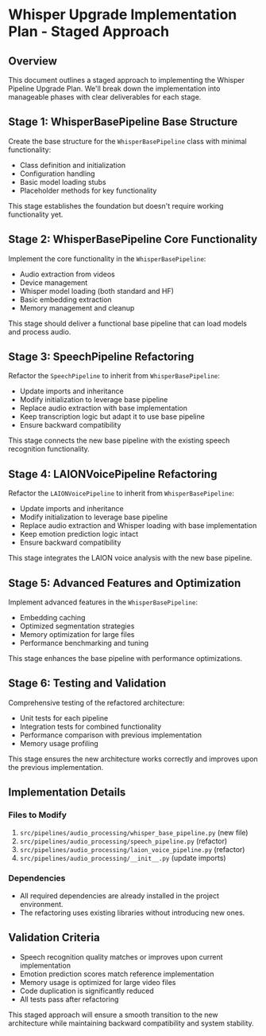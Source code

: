 # Whisper Upgrade Implementation Plan - Staged Approach

## Overview

This document outlines a staged approach to implementing the Whisper Pipeline Upgrade Plan. We'll break down the implementation into manageable phases with clear deliverables for each stage.

## Stage 1: WhisperBasePipeline Base Structure

Create the base structure for the `WhisperBasePipeline` class with minimal functionality:

- Class definition and initialization
- Configuration handling
- Basic model loading stubs
- Placeholder methods for key functionality

This stage establishes the foundation but doesn't require working functionality yet.

## Stage 2: WhisperBasePipeline Core Functionality

Implement the core functionality in the `WhisperBasePipeline`:

- Audio extraction from videos
- Device management
- Whisper model loading (both standard and HF)
- Basic embedding extraction
- Memory management and cleanup

This stage should deliver a functional base pipeline that can load models and process audio.

## Stage 3: SpeechPipeline Refactoring

Refactor the `SpeechPipeline` to inherit from `WhisperBasePipeline`:

- Update imports and inheritance
- Modify initialization to leverage base pipeline
- Replace audio extraction with base implementation
- Keep transcription logic but adapt it to use base pipeline
- Ensure backward compatibility

This stage connects the new base pipeline with the existing speech recognition functionality.

## Stage 4: LAIONVoicePipeline Refactoring

Refactor the `LAIONVoicePipeline` to inherit from `WhisperBasePipeline`:

- Update imports and inheritance
- Modify initialization to leverage base pipeline
- Replace audio extraction and Whisper loading with base implementation
- Keep emotion prediction logic intact
- Ensure backward compatibility

This stage integrates the LAION voice analysis with the new base pipeline.

## Stage 5: Advanced Features and Optimization

Implement advanced features in the `WhisperBasePipeline`:

- Embedding caching
- Optimized segmentation strategies
- Memory optimization for large files
- Performance benchmarking and tuning

This stage enhances the base pipeline with performance optimizations.

## Stage 6: Testing and Validation

Comprehensive testing of the refactored architecture:

- Unit tests for each pipeline
- Integration tests for combined functionality
- Performance comparison with previous implementation
- Memory usage profiling

This stage ensures the new architecture works correctly and improves upon the previous implementation.

## Implementation Details

### Files to Modify

1. `src/pipelines/audio_processing/whisper_base_pipeline.py` (new file)
2. `src/pipelines/audio_processing/speech_pipeline.py` (refactor)
3. `src/pipelines/audio_processing/laion_voice_pipeline.py` (refactor)
4. `src/pipelines/audio_processing/__init__.py` (update imports)

### Dependencies

- All required dependencies are already installed in the project environment.
- The refactoring uses existing libraries without introducing new ones.

## Validation Criteria

- Speech recognition quality matches or improves upon current implementation
- Emotion prediction scores match reference implementation
- Memory usage is optimized for large video files
- Code duplication is significantly reduced
- All tests pass after refactoring

This staged approach will ensure a smooth transition to the new architecture while maintaining backward compatibility and system stability.
